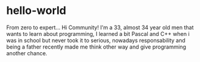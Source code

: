 # hello-world
From zero to expert...
Hi Community! 
I'm a 33, almost 34 year old men that wants to learn about programming, I learned a bit Pascal and C++ when i was in school but never took it to serious, nowadays responsability and being a father recently made me think other way and give programming another chance.
